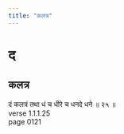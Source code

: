 ```yaml
---
title: "कलत्र"
---
```


# द
## कलत्र
दं कलत्रं तथा धं च धीरे च धनदे धने ॥ २५ ॥<BR>verse 1.1.1.25<BR>page 0121


